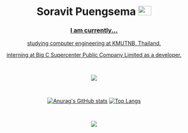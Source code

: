 
<h1 align="center">Soravit Puengsema 
	<a href="https://www.linkedin.com/in/soravit-puengsema/" target="blank" />
	<img src="https://raw.githubusercontent.com/rahuldkjain/github-profile-readme-generator/master/src/images/icons/Social/linked-in-alt.svg" alt="soravit puengsema" height="25" width="35" />
</h1>

<h3 align="center" >
	I am currently...
</h3>
<p align="center" >
	studying computer engineering at KMUTNB, Thailand.
</p>
<p align="center" >
	interning at Big C Supercenter Public Company Limited as a developer.
</p>

<br>

<p align="center">
  <a href="https://skillicons.dev">
    <img src="https://skillicons.dev/icons?i=js,java,py,react,vue,processing,nodejs,spring,firebase,postgres,mysql,mongodb,postman,figma" />
  </a>
</p>

<br>

<div align="center">
      
[![Anurag's GitHub stats](https://github-readme-stats.vercel.app/api?username=soravitpuengsema&theme=github_dark&show_icons=true&hide=prs,issues)](https://github.com/anuraghazra/github-readme-stats)
[![Top Langs](https://github-readme-stats.vercel.app/api/top-langs/?username=soravitpuengsema&theme=github_dark&langs_count=3)](https://github.com/anuraghazra/github-readme-stats)

</div>     
      
<br>

<p align="center">
	<img src="https://spotify-github-profile.vercel.app/api/view?uid=cklixag9xakd9l4bw8mecoy36&cover_image=true&theme=novatorem&show_offline=false&background_color=121212&interchange=false&bar_color=53b14f&bar_color_cover=false">
</p>
